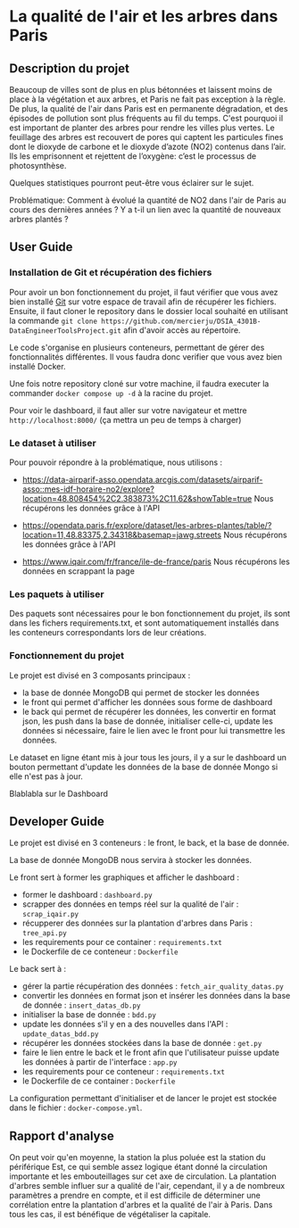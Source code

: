 # La qualité de l'air et les arbres dans Paris

## Description du projet

Beaucoup de villes sont de plus en plus bétonnées et laissent moins de place à la végétation et aux arbres, et Paris ne fait pas exception à la règle. De plus, la qualité de l'air dans Paris est en permanente dégradation, et des épisodes de pollution sont plus fréquents au fil du temps.
C'est pourquoi il est important de planter des arbres pour rendre les villes plus vertes.
Le feuillage des arbres est recouvert de pores qui captent les particules fines dont le dioxyde de carbone et le dioxyde d’azote (NO2) contenus dans l’air. Ils les emprisonnent et rejettent de l’oxygène: c’est le processus de photosynthèse. 


Quelques statistiques pourront peut-être vous éclairer sur le sujet.


Problématique: Comment à évolué la quantité de NO2 dans l'air de Paris au cours des dernières années ? Y a t-il un lien avec la quantité de nouveaux arbres plantés ?


## User Guide

### Installation de Git et récupération des fichiers

Pour avoir un bon fonctionnement du projet, il faut vérifier que vous avez bien installé [Git](https://git-scm.com/) sur votre espace de travail afin de récupérer les fichiers.
Ensuite, il faut cloner le repository dans le dossier local souhaité en utilisant la commande `git clone https://github.com/mercierju/DSIA_4301B-DataEngineerToolsProject.git` afin d'avoir accès au répertoire.

Le code s'organise en plusieurs conteneurs, permettant de gérer des fonctionnalités différentes. Il vous faudra donc verifier que vous avez bien installé Docker.

Une fois notre repository cloné sur votre machine, il faudra executer la commander `docker compose up -d` à la racine du projet.

Pour voir le dashboard, il faut aller sur votre navigateur et mettre `http://localhost:8000/` (ça mettra un peu de temps à charger)
### Le dataset à utiliser

Pour pouvoir répondre à la problématique, nous utilisons :
- https://data-airparif-asso.opendata.arcgis.com/datasets/airparif-asso::mes-idf-horaire-no2/explore?location=48.808454%2C2.383873%2C11.62&showTable=true 
Nous récupérons les données grâce à l'API

- https://opendata.paris.fr/explore/dataset/les-arbres-plantes/table/?location=11,48.83375,2.34318&basemap=jawg.streets
Nous récupérons les données grâce à l'API

- https://www.iqair.com/fr/france/ile-de-france/paris 
Nous récupérons les données en scrappant la page

### Les paquets à utiliser

Des paquets sont nécessaires pour le bon fonctionnement du projet, ils sont dans les fichers requirements.txt, et sont automatiquement installés dans les conteneurs correspondants lors de leur créations.


### Fonctionnement du projet

Le projet est divisé en 3 composants principaux : 
- la base de donnée MongoDB qui permet de stocker les données
- le front qui permet d'afficher les données sous forme de dashboard
- le back qui permet de récupérer les données, les convertir en format json, les push dans la base de donnée, initialiser celle-ci, update les données si nécessaire, faire le lien avec le front pour lui transmettre les données.

Le dataset en ligne étant mis à jour tous les jours, il y a sur le dashboard un bouton permettant d'update les données de la base de donnée Mongo si elle n'est pas à jour.

Blablabla sur le Dashboard


## Developer Guide 

Le projet est divisé en 3 conteneurs : le front, le back, et la base de donnée.

La base de donnée MongoDB nous servira à stocker les données.

Le front sert à former les graphiques et afficher le dashboard :
- former le dashboard : `dashboard.py`
- scrapper des données en temps réel sur la qualité de l'air : `scrap_iqair.py`
- récupperer des données sur la plantation d'arbres dans Paris : `tree_api.py`
- les requirements pour ce container : `requirements.txt`
- le Dockerfile de ce conteneur : `Dockerfile`


Le back sert à :
- gérer la partie récupération des données : `fetch_air_quality_datas.py`
- convertir les données en format json et insérer les données dans la base de donnée : `insert_datas_db.py`
- initialiser la base de donnée : `bdd.py`
- update les données s'il y en a des nouvelles dans l'API : `update_datas_bdd.py`
- récupérer les données stockées dans la base de donnée : `get.py`
- faire le lien entre le back et le front afin que l'utilisateur puisse update les données à partir de l'interface : `app.py`
- les requirements pour ce conteneur : `requirements.txt`
- le Dockerfile de ce container : `Dockerfile`

La configuration permettant d'initialiser et de lancer le projet est stockée dans le fichier : `docker-compose.yml`.


## Rapport d'analyse
On peut voir qu'en moyenne, la station la plus poluée est la station du périférique Est, ce qui semble assez logique étant donné la circulation importante et les embouteillages sur cet axe de circulation.
La plantation d'arbres semble influer sur a qualité de l'air, cependant, il y a de nombreux paramètres a prendre en compte, et il est difficile de déterminer une corrélation entre la plantation d'arbres et la qualité de l'air à Paris.
Dans tous les cas, il est bénéfique de végétaliser la capitale.


